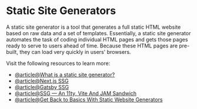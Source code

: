 # Static Site Generators

A static site generator is a tool that generates a full static HTML website based on raw data and a set of templates. Essentially, a static site generator automates the task of coding individual HTML pages and gets those pages ready to serve to users ahead of time. Because these HTML pages are pre-built, they can load very quickly in users' browsers.

Visit the following resources to learn more:

- [@article@What is a static site generator?](https://www.cloudflare.com/learning/performance/static-site-generator/)
- [@article@Next.js SSG](https://nextjs.org/docs/advanced-features/static-html-export)
- [@article@Gatsby SSG](https://www.gatsbyjs.com/docs/glossary/static-site-generator/)
- [@article@SSG — An 11ty, Vite And JAM Sandwich](https://www.smashingmagazine.com/2021/10/building-ssg-11ty-vite-jam-sandwich/)
- [@article@Get Back to Basics With Static Website Generators](https://thenewstack.io/get-back-basics-static-website-generators/)

